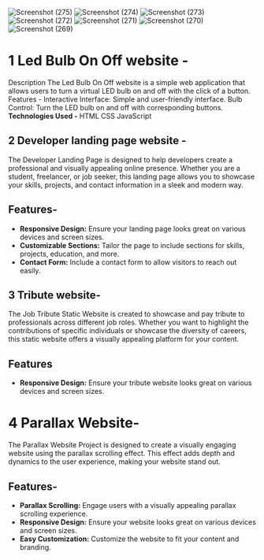 ![Screenshot (275)](https://github.com/Aakash5209/static_website/assets/56769552/369b81f1-c708-488a-bc94-97ce1fc27782)
![Screenshot (274)](https://github.com/Aakash5209/static_website/assets/56769552/478ee6ec-d7d3-4d54-93c9-2070dba321e6)
![Screenshot (273)](https://github.com/Aakash5209/static_website/assets/56769552/46eef97d-f280-4511-a43b-1e1c5034edc8)
![Screenshot (272)](https://github.com/Aakash5209/static_website/assets/56769552/c55d2b51-8bad-4988-b67e-c4d989b2268d)
![Screenshot (271)](https://github.com/Aakash5209/static_website/assets/56769552/ec790218-7ccf-4541-a7ba-b6a69fd267f6)
![Screenshot (270)](https://github.com/Aakash5209/static_website/assets/56769552/448377cb-a3b9-4a6d-b754-c25dfde63d9e)
![Screenshot (269)](https://github.com/Aakash5209/static_website/assets/56769552/e4b22370-2baf-42b3-920f-afa95e111da0)



# 1 Led Bulb On Off website -
Description
The Led Bulb On Off website is a simple web application that allows users to turn a virtual LED bulb on and off with the click of a button.
Features -
Interactive Interface: Simple and user-friendly interface.
Bulb Control: Turn the LED bulb on and off with corresponding buttons.
**Technologies Used -**
HTML
CSS
JavaScript

## 2 Developer landing page website -
The Developer Landing Page is designed to help developers create a professional and visually appealing online presence. Whether you are a student, freelancer, or job seeker, this landing page allows you to showcase your skills, projects, and contact information in a sleek and modern way.
## Features-
- **Responsive Design:** Ensure your landing page looks great on various devices and screen sizes.
- **Customizable Sections:** Tailor the page to include sections for skills, projects, education, and more.
- **Contact Form:** Include a contact form to allow visitors to reach out easily.
## 3 Tribute website-
The Job Tribute Static Website is created to showcase and pay tribute to professionals across different job roles. Whether you want to highlight the contributions of specific individuals or showcase the diversity of careers, this static website offers a visually appealing platform for your content.
## Features
- **Responsive Design:** Ensure your tribute website looks great on various devices and screen sizes.
  
# 4 Parallax Website-
The Parallax Website Project is designed to create a visually engaging website using the parallax scrolling effect.
This effect adds depth and dynamics to the user experience, making your website stand out.
## Features-

- **Parallax Scrolling:** Engage users with a visually appealing parallax scrolling experience.
- **Responsive Design:** Ensure your website looks great on various devices and screen sizes.
- **Easy Customization:** Customize the website to fit your content and branding.
